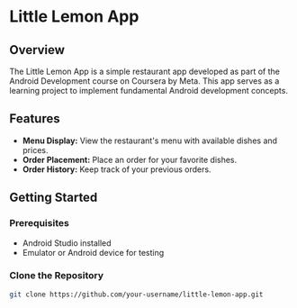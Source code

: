 # Little Lemon App

## Overview

The Little Lemon App is a simple restaurant app developed as part of the Android Development course on Coursera by Meta. This app serves as a learning project to implement fundamental Android development concepts.

## Features

- **Menu Display:** View the restaurant's menu with available dishes and prices.
- **Order Placement:** Place an order for your favorite dishes.
- **Order History:** Keep track of your previous orders.

## Getting Started

### Prerequisites

- Android Studio installed
- Emulator or Android device for testing

### Clone the Repository

```bash
git clone https://github.com/your-username/little-lemon-app.git
